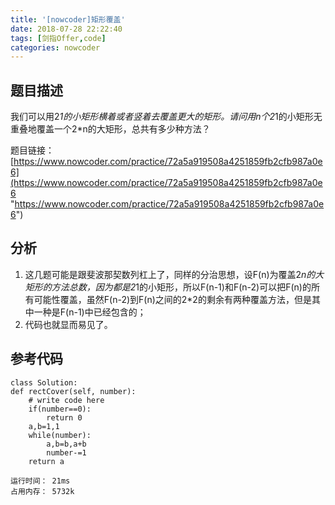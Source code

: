 ```yaml
---
title: '[nowcoder]矩形覆盖'
date: 2018-07-28 22:22:40
tags: [剑指Offer,code]
categories: nowcoder
---
```


## 题目描述

我们可以用2*1的小矩形横着或者竖着去覆盖更大的矩形。请问用n个2*1的小矩形无重叠地覆盖一个2*n的大矩形，总共有多少种方法？

题目链接： [https://www.nowcoder.com/practice/72a5a919508a4251859fb2cfb987a0e6](https://www.nowcoder.com/practice/72a5a919508a4251859fb2cfb987a0e6 "https://www.nowcoder.com/practice/72a5a919508a4251859fb2cfb987a0e6")

<!-- more -->

## 分析

1. 这几题可能是跟斐波那契数列杠上了，同样的分治思想，设F(n)为覆盖2*n的大矩形的方法总数，因为都是2*1的小矩形，所以F(n-1)和F(n-2)可以把F(n)的所有可能性覆盖，虽然F(n-2)到F(n)之间的2*2的剩余有两种覆盖方法，但是其中一种是F(n-1)中已经包含的；
2. 代码也就显而易见了。

## 参考代码

	class Solution:
    def rectCover(self, number):
        # write code here
        if(number==0):
            return 0
        a,b=1,1
        while(number):
            a,b=b,a+b
            number-=1
        return a

	运行时间： 21ms
	占用内存： 5732k